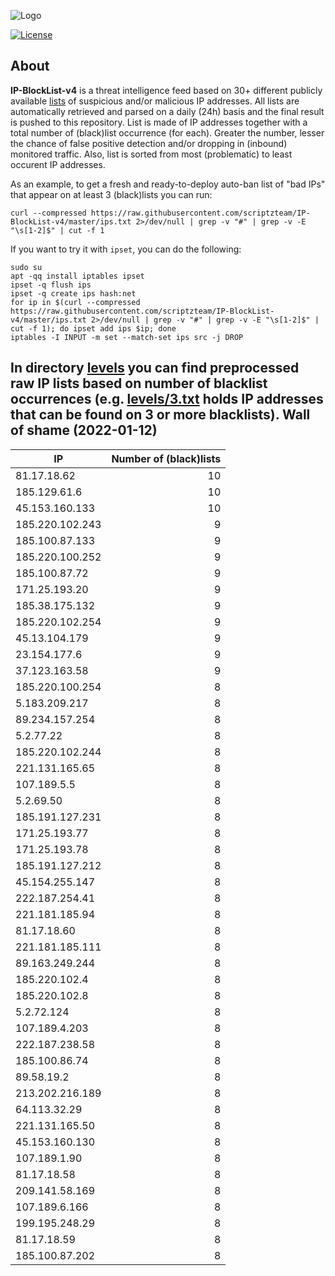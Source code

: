 ![Logo](https://i.imgur.com/PyKLAe7.png)

[![License](https://img.shields.io/badge/license-The_Unlicense-red.svg)](https://unlicense.org/)

About
----

**IP-BlockList-v4** is a threat intelligence feed based on 30+ different publicly available [lists](https://github.com/stamparm/maltrail) of suspicious and/or malicious IP addresses. All lists are automatically retrieved and parsed on a daily (24h) basis and the final result is pushed to this repository. List is made of IP addresses together with a total number of (black)list occurrence (for each). Greater the number, lesser the chance of false positive detection and/or dropping in (inbound) monitored traffic. Also, list is sorted from most (problematic) to least occurent IP addresses.

As an example, to get a fresh and ready-to-deploy auto-ban list of "bad IPs" that appear on at least 3 (black)lists you can run:

```
curl --compressed https://raw.githubusercontent.com/scriptzteam/IP-BlockList-v4/master/ips.txt 2>/dev/null | grep -v "#" | grep -v -E "\s[1-2]$" | cut -f 1
```

If you want to try it with `ipset`, you can do the following:

```
sudo su
apt -qq install iptables ipset
ipset -q flush ips
ipset -q create ips hash:net
for ip in $(curl --compressed https://raw.githubusercontent.com/scriptzteam/IP-BlockList-v4/master/ips.txt 2>/dev/null | grep -v "#" | grep -v -E "\s[1-2]$" | cut -f 1); do ipset add ips $ip; done
iptables -I INPUT -m set --match-set ips src -j DROP
```

In directory [levels](levels) you can find preprocessed raw IP lists based on number of blacklist occurrences (e.g. [levels/3.txt](levels/3.txt) holds IP addresses that can be found on 3 or more blacklists).
Wall of shame (2022-01-12)
----

|IP|Number of (black)lists|
|---|--:|
81.17.18.62|10
185.129.61.6|10
45.153.160.133|10
185.220.102.243|9
185.100.87.133|9
185.220.100.252|9
185.100.87.72|9
171.25.193.20|9
185.38.175.132|9
185.220.102.254|9
45.13.104.179|9
23.154.177.6|9
37.123.163.58|9
185.220.100.254|8
5.183.209.217|8
89.234.157.254|8
5.2.77.22|8
185.220.102.244|8
221.131.165.65|8
107.189.5.5|8
5.2.69.50|8
185.191.127.231|8
171.25.193.77|8
171.25.193.78|8
185.191.127.212|8
45.154.255.147|8
222.187.254.41|8
221.181.185.94|8
81.17.18.60|8
221.181.185.111|8
89.163.249.244|8
185.220.102.4|8
185.220.102.8|8
5.2.72.124|8
107.189.4.203|8
222.187.238.58|8
185.100.86.74|8
89.58.19.2|8
213.202.216.189|8
64.113.32.29|8
221.131.165.50|8
45.153.160.130|8
107.189.1.90|8
81.17.18.58|8
209.141.58.169|8
107.189.6.166|8
199.195.248.29|8
81.17.18.59|8
185.100.87.202|8
